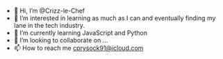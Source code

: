 - 👋 Hi, I’m @Crizz-le-Chef
- 👀 I’m interested in learning as much as I can and eventually finding my lane in the tech industry.   
- 🌱 I’m currently learning JavaScript and Python
- 💞️ I’m looking to collaborate on ...
- 📫 How to reach me cprysock91@icloud.com

<!---
Crizz-le-Chef/Crizz-le-Chef is a ✨ special ✨ repository because its `README.md` (this file) appears on your GitHub profile.
You can click the Preview link to take a look at your changes.
--->
